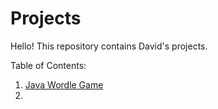 # Projects

Hello! This repository contains David's projects.

Table of Contents:  

1. [Java Wordle Game](https://github.com/shooby-d/projects/tree/main/Wordle)  
2. 
